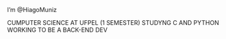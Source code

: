 I’m @HiagoMuniz

CUMPUTER SCIENCE AT UFPEL (1 SEMESTER)
STUDYNG C AND PYTHON
WORKING TO BE A BACK-END DEV


<!---
HiagoMuniz/HiagoMuniz is a ✨ special ✨ repository because its `README.md` (this file) appears on your GitHub profile.
You can click the Preview link to take a look at your changes.
--->
